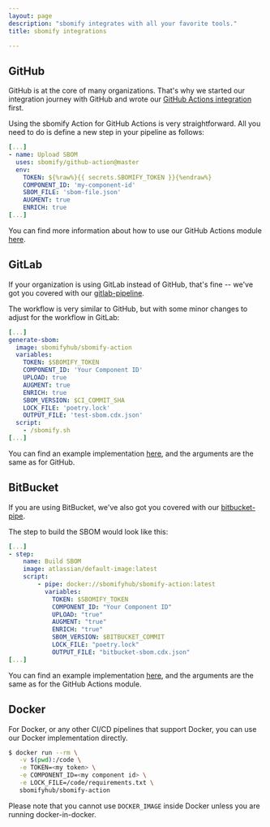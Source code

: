 ```yaml
---
layout: page
description: "sbomify integrates with all your favorite tools."
title: sbomify integrations

---
```


## GitHub

GitHub is at the core of many organizations. That's why we started our integration journey with GitHub and wrote our [GitHub Actions integration](https://github.com/marketplace/actions/sbomify) first.

Using the sbomify Action for GitHub Actions is very straightforward. All you need to do is define a new step in your pipeline as follows:

```yaml
[...]
- name: Upload SBOM
  uses: sbomify/github-action@master
  env:
    TOKEN: ${%raw%}{{ secrets.SBOMIFY_TOKEN }}{%endraw%}
    COMPONENT_ID: 'my-component-id'
    SBOM_FILE: 'sbom-file.json'
    AUGMENT: true
    ENRICH: true
[...]
```

You can find more information about how to use our GitHub Actions module [here](https://github.com/sbomify/github-action).

## GitLab

If your organization is using GitLab instead of GitHub, that's fine -- we've got you covered with our [gitlab-pipeline](https://gitlab.com/sbomify/gitlab-pipeline).

The workflow is very similar to GitHub, but with some minor changes to adjust for the workflow in GitLab:

```yaml
[...]
generate-sbom:
  image: sbomifyhub/sbomify-action
  variables:
    TOKEN: $SBOMIFY_TOKEN
    COMPONENT_ID: 'Your Component ID'
    UPLOAD: true
    AUGMENT: true
    ENRICH: true
    SBOM_VERSION: $CI_COMMIT_SHA
    LOCK_FILE: 'poetry.lock'
    OUTPUT_FILE: 'test-sbom.cdx.json'
  script:
    - /sbomify.sh
[...]
```
You can find an example implementation [here](https://gitlab.com/sbomify/gitlab-pipeline/-/blob/master/.gitlab-ci.yml), and the arguments are the same as for GitHub.

## BitBucket

If you are using BitBucket, we've also got you covered with our [bitbucket-pipe](https://bitbucket.org/sbomify/bitbucket-pipe/).

The step to build the SBOM would look like this:

```yaml
[...]
- step:
    name: Build SBOM
    image: atlassian/default-image:latest
    script:
        - pipe: docker://sbomifyhub/sbomify-action:latest
          variables:
            TOKEN: $SBOMIFY_TOKEN
            COMPONENT_ID: "Your Component ID"
            UPLOAD: "true"
            AUGMENT: "true"
            ENRICH: "true"
            SBOM_VERSION: $BITBUCKET_COMMIT
            LOCK_FILE: "poetry.lock"
            OUTPUT_FILE: "bitbucket-sbom.cdx.json"
[...]
```

You can find an example implementation [here](https://bitbucket.org/sbomify/bitbucket-pipe/src/master/bitbucket-pipelines.yml), and the arguments are the same as for the GitHub Actions module.

## Docker

For Docker, or any other CI/CD pipelines that support Docker, you can use our Docker implementation directly.

```bash
$ docker run --rm \
   -v $(pwd):/code \
   -e TOKEN=<my token> \
   -e COMPONENT_ID=<my component id> \
   -e LOCK_FILE=/code/requirements.txt \
   sbomifyhub/sbomify-action
```

Please note that you cannot use `DOCKER_IMAGE` inside Docker unless you are running docker-in-docker.